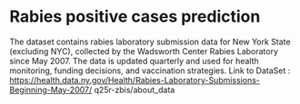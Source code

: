 # Rabies positive cases prediction

The dataset contains rabies laboratory submission data for New York State (excluding
NYC), collected by the Wadsworth Center Rabies Laboratory since May 2007. The data
is updated quarterly and used for health monitoring, funding decisions, and vaccination
strategies.
Link to DataSet :
https://health.data.ny.gov/Health/Rabies-Laboratory-Submissions-Beginning-May-2007/
q25r-zbis/about_data
